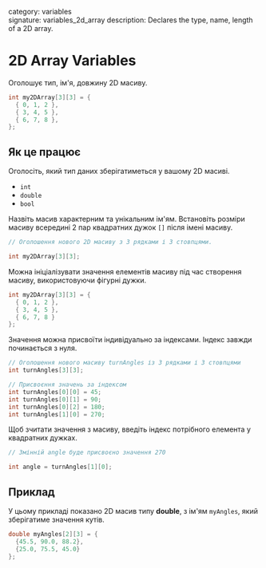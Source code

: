 category: variables  
signature: variables_2d_array
description: Declares the type, name, length of a 2D array. 

# 2D Array Variables

Оголошує тип, ім'я, довжину 2D масиву. 

```cpp
int my2DArray[3][3] = { 
  { 0, 1, 2 },
  { 3, 4, 5 },
  { 6, 7, 8 },
};
```

## Як це працює

Оголосіть, який тип даних зберігатиметься у вашому 2D масиві. 

- `int`
- `double`
- `bool`

Назвіть масив характерним та унікальним ім'ям. Встановіть розміри масиву всередині 2 пар квадратних дужок `[]` після імені масиву. 

```cpp
// Оголошення нового 2D масиву з 3 рядками і 3 стовпцями.

int my2DArray[3][3];
```

Можна ініціалізувати значення елементів масиву під час створення масиву, використовуючи фігурні дужки.

```cpp
int my2DArray[3][3] = { 
  { 0, 1, 2 },
  { 3, 4, 5 },
  { 6, 7, 8 }
};
```

Значення можна присвоїти індивідуально за індексами. Індекс завжди починається з нуля.

```cpp
// Оголошення нового масиву turnAngles із 3 рядками і 3 стовпцями
int turnAngles[3][3];

// Присвоєння значень за індексом
int turnAngles[0][0] = 45;
int turnAngles[0][1] = 90;
int turnAngles[0][2] = 180;
int turnAngles[1][0] = 270;
```

Щоб зчитати значення з масиву, введіть індекс потрібного елемента у квадратних дужках.

```cpp
// Змінній angle буде присвоєно значення 270

int angle = turnAngles[1][0];
```

## Приклад

У цьому прикладі показано 2D масив типу **double**, з ім'ям `myAngles`, який зберігатиме значення кутів.

```cpp
double myAngles[2][3] = {
  {45.5, 90.0, 88.2},
  {25.0, 75.5, 45.0}
};
```

<advanced>
</advanced>